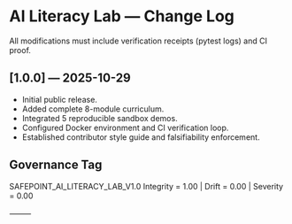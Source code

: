 # AI Literacy Lab — Change Log

All modifications must include verification receipts (pytest logs) and CI proof.

## [1.0.0] — 2025-10-29
- Initial public release.
- Added complete 8-module curriculum.
- Integrated 5 reproducible sandbox demos.
- Configured Docker environment and CI verification loop.
- Established contributor style guide and falsifiability enforcement.

## Governance Tag
SAFEPOINT_AI_LITERACY_LAB_V1.0
Integrity = 1.00 | Drift = 0.00 | Severity = 0.00


⸻
